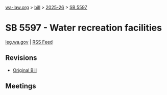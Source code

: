[wa-law.org](/) > [bill](/bill/) > [2025-26](/bill/2025-26/) > [SB 5597](/bill/2025-26/sb/5597/)

# SB 5597 - Water recreation facilities
[leg.wa.gov](https://app.leg.wa.gov/billsummary?BillNumber=5597&Year=2025&Initiative=false) | [RSS Feed](./rss.xml)

## Revisions
* [Original Bill](1/)

## Meetings